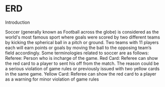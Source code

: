 # ERD

Introduction

Soccer (generally known as Football across the globe) is considered as the 
world's most famous sport where goals were scored by two different teams by 
kicking the spherical ball in a pitch or ground. Two teams with 11 players each will 
earn points or goals by moving the ball to the opposing team’s field accordingly.
Some terminologies related to soccer are as follows:
Referee: Person who is incharge of the game.
Red Card: Referee can show the red card to a player to sent his off from the match. 
The reason could be a serious violation of game rules or previously issued with two 
yellow cards in the same game.
Yellow Card: Referee can show the red card to a player as a warning for minor 
violation of game rules
